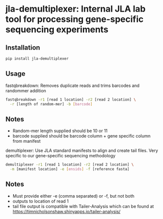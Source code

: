 # jla-demultiplexer: Internal JLA lab tool for processing gene-specific sequencing experiments

## Installation

```bash
pip install jla-demultiplexer
```

## Usage

fastqbreakdown: Removes duplicate reads and trims barcodes and randommer addition
```bash
fastqbreakdown -r1 [read 1 location] -r2 [read 2 location] \
  -r [length of random-mer] -b [barcode]
```

## Notes
- Random-mer length supplied should be 10 or 11
- barcode supplied should be barcode column + gene specific column from manifest

demultiplexer: Use JLA standard manifests to align and create tail files. Very specific to our gene-specific sequencing methodology
```bash
demultiplexer -r1 [read 1 location] -r2 [read 2 location] \
  -m [manifest location] -e [ensids] -f [reference fasta]
```
## Notes
- Must provide either -e (comma separated) or -f, but not both
- outputs to location of read 1
- tail file output is compatible with Tailer-Analysis which can be found at https://timnicholsonshaw.shinyapps.io/tailer-analysis/



